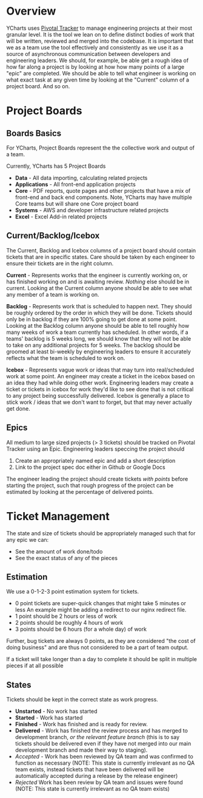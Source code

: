 # Overview
YCharts uses [Pivotal Tracker](https://www.pivotaltracker.com/) to manage engineering projects at their most granular level. It is the tool we lean on to define distinct bodies of work that will be written, reviewed and merged into the codebase. It is important that we as a team use the tool effectively and consistently as we use it as a source of asynchronous communication between developers and engineering leaders. We should, for example, be able get a rough idea of how far along a project is by looking at how how many points of a large "epic" are completed. We should be able to tell what engineer is working on what exact task at any given time by looking at the "Current" column of a project board. And so on. 

# Project Boards

## Boards Basics
For YCharts, Project Boards represent the the collective work and output of a team. 

Currently, YCharts has 5 Project Boards

- **Data** - All data importing, calculating related projects
- **Applications** - All front-end application projects
- **Core** - PDF reports, quote pages and other projects that have a mix of front-end and back end components. Note, YCharts may have multiple Core teams but will share one Core project board
- **Systems** - AWS and developer infrastructure related projects
- **Excel** - Excel Add-in related projects

## Current/Backlog/Icebox
The Current, Backlog and Icebox columns of a project board should contain tickets that are in specific states. Care should be taken by each engineer to ensure their tickets are in the right column.

**Current** - Represents works that the engineer is currently working on, or has finished working on and is awaiting review. *Nothing* else should be in current. Looking at the Current column anyone should be able to see what any member of a team is working on.

**Backlog** - Represents work that is scheduled to happen next. They should be roughly ordered by the order in which they will be done. Tickets should only be in backlog if they are 100% going to get done at some point. Looking at the Backlog column anyone should be able to tell roughly how many weeks of work a team currently has scheduled. In other words, if a teams' backlog is 5 weeks long, we should know that they will not be able to take on any additional projects for 5 weeks. The backlog should be groomed at least bi-weekly by engineering leaders to ensure it accurately reflects what the team is scheduled to work on.

**Icebox** - Represents vague work or ideas that may turn into real/scheduled work at some point. An engineer may create a ticket in the icebox based on an idea they had while doing other work. Engineering leaders may create a ticket or tickets in icebox for work they'd like to see done that is not critical to any project being successfully delivered. Icebox is generally a place to stick work / ideas that we don't want to forget, but that may never actually get done.

## Epics
All medium to large sized projects (> 3 tickets) should be tracked on Pivotal Tracker using an Epic. Engineering leaders speccing the project should
1. Create an appropriately named epic and add a short description
2. Link to the project spec doc either in Github or Google Docs

The engineer leading the project should create tickets *with points* before starting the project, such that rough progress of the project can be estimated by looking at the percentage of delivered points.

# Ticket Management
The state and size of tickets should be appropriately managed such that for any epic we can:
- See the amount of work done/todo 
- See the exact status of any of the pieces

## Estimation
We use a 0-1-2-3 point estimation system for tickets.

- 0 point tickets are super-quick changes that might take 5 minutes or less An example might be adding a redirect to our nginx redirect file. 
- 1 point should be 2 hours or less of work
- 2 points should be roughly 4 hours of work
- 3 points should be 6 hours (for a whole day) of work

Further, bug tickets are always 0 points, as they are considered "the cost of doing business" and are thus not considered to be a part of team output.

If a ticket will take longer than a day to complete it should be split in multiple pieces if at all possible

## States
Tickets should be kept in the correct state as work progress.
- **Unstarted** - No work has started
- **Started** - Work has started
- **Finished** - Work has finished and is ready for review.
- **Delivered** - Work has finished the review process and has merged to development branch, *or the relevant feature branch* (this is to say tickets should be delivered even if they have not merged into our main development branch and made their way to staging).
- *Accepted* - Work has been reviewed by QA team and was confirmed to function as necessary (NOTE: This state is currently irrelevant as no QA team exists, instead tickets that have been delivered will be automatically accepted during a release by the release engineer)
- *Rejected* Work has been review by QA team and issues were found (NOTE: This state is currently irrelevant as no QA team exists)
